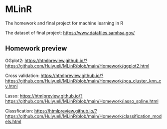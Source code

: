 # MLinR
The homework and final project for machine learning in R

The dataset of final project: https://www.datafiles.samhsa.gov/

## Homework preview

GGplot2: https://htmlpreview.github.io/?https://github.com/Huiyueli/MLinR/blob/main/Homework/ggplot2.html

Cross validation: https://htmlpreview.github.io/?https://github.com/Huiyueli/MLinR/blob/main/Homework/pca_cluster_knn_cv.html

Lasso: https://htmlpreview.github.io/?https://github.com/Huiyueli/MLinR/blob/main/Homework/lasso_spline.html

Classfication: https://htmlpreview.github.io/?https://github.com/Huiyueli/MLinR/blob/main/Homework/classification_models.html
